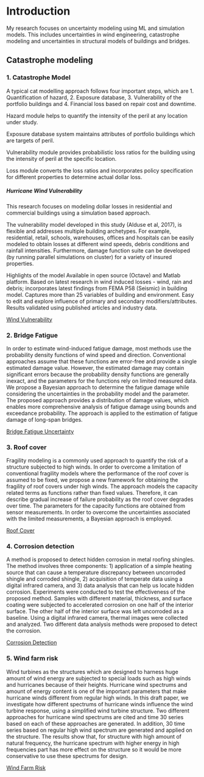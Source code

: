 # Introduction

My research focuses on uncertainty modeling using ML and simulation models.
This includes uncertainties in wind engineering, catastrophe modeling and uncertainties in structural models of buildings and bridges.



## Catastrophe modeling

### 1. Catastrophe Model

A typical cat modelling approach follows four important steps, which are 1. Quantification of hazard, 2. Exposure database, 3. Vulnerability of the portfolio buildings and 4. Financial loss based on repair cost and downtime.

Hazard module helps to quantify the intensity of the peril at any location under study.

Exposure database system maintains attributes of portfolio buildings which are targets of peril.

Vulnerability module provides probabilistic loss ratios for the building using the intensity of peril at the specific location.

Loss module converts the loss ratios and incorporates policy specification for different properties to determine actual dollar loss.

##### Hurricane Wind Vulnerability

This research focuses on modeling dollar losses in residential and commercial buildings using a simulation based approach.

The vulnerability model developed in this study (Alduse et al, 2017), is flexible and addresses multiple building archetypes. For example, residential, retail, schools, warehouses, offices and hospitals can be easily modeled to obtain losses at different wind speeds, debris conditions and rainfall intensities. Furthermore, damage function suite can be developed (by running parallel simulations on cluster) for a variety of insured properties.

Highlights of the model
Available in open source (Octave) and Matlab platform.
Based on latest research in wind induced losses - wind, rain and debris; incorporates latest findings from FEMA P58 (Seismic) in building model.
Captures more than 25 variables of building and environment.
Easy to edit and explore influence of primary and secondary modifiers/attributes.
Results validated using published articles and industry data.

<a href="https://scholar.google.com/citations?view_op=view_citation&hl=en&user=-Wiy3ksAAAAJ&citation_for_view=-Wiy3ksAAAAJ:zA6iFVUQeVQC"> Wind Vulnerability </a>

### 2. Bridge Fatigue
In order to estimate wind-induced fatigue damage, most methods use the probability density functions of wind speed and direction. Conventional approaches assume that these functions are error-free and provide a single estimated damage value. However, the estimated damage may contain significant errors because the probability density functions are generally inexact, and the parameters for the functions rely on limited measured data. We propose a Bayesian approach to determine the fatigue damage while considering the uncertainties in the probability model and the parameter. The proposed approach provides a distribution of damage values, which enables more comprehensive analysis of fatigue damage using bounds and exceedance probability. The approach is applied to the estimation of fatigue damage of long-span bridges.

<a href="https://scholar.google.com/citations?view_op=view_citation&hl=en&user=-Wiy3ksAAAAJ&citation_for_view=-Wiy3ksAAAAJ:d1gkVwhDpl0C"> Bridge Fatigue Uncertainty</a>

### 3. Roof cover

Fragility modeling is a commonly used approach to quantify the risk of a structure subjected to high winds. In order to overcome a limitation of conventional fragility models where the performance of the roof cover is assumed to be fixed, we propose a new framework for obtaining the fragility of roof covers under high winds. The approach models the capacity related terms as functions rather than fixed values. Therefore, it can describe gradual increase of failure probability as the roof cover degrades over time. The parameters for the capacity functions are obtained from sensor measurements. In order to overcome the uncertainties associated with the limited measurements, a Bayesian approach is employed. 

<a href="https://scholar.google.com/citations?view_op=view_citation&hl=en&user=-Wiy3ksAAAAJ&citation_for_view=-Wiy3ksAAAAJ:u-x6o8ySG0sC"> Roof Cover </a>

### 4. Corrosion detection

A method is proposed to detect hidden corrosion in metal roofing shingles. The method involves three components: 1) application of a simple heating source that can cause a temperature discrepancy between uncorroded shingle and corroded shingle, 2) acquisition of temperate data using a digital infrared camera, and 3) data analysis that can help us locate hidden corrosion. Experiments were conducted to test the effectiveness of the proposed method. Samples with different material, thickness, and surface coating were subjected to accelerated corrosion on one half of the interior surface. The other half of the interior surface was left uncorroded as a baseline. Using a digital infrared camera, thermal images were collected and analyzed. Two different data analysis methods were proposed to detect the corrosion.

<a href="https://scholar.google.com/citations?view_op=view_citation&hl=en&user=-Wiy3ksAAAAJ&citation_for_view=-Wiy3ksAAAAJ:dfsIfKJdRG4C"> Corrosion Detection </a>

### 5. Wind farm risk

Wind turbines as the structures which are designed to harness huge amount of wind energy are subjected to special loads such as high winds and hurricanes because of their heights. Hurricane wind spectrums and amount of energy content is one of the important parameters that make hurricane winds different from regular high winds. In this draft paper, we investigate how different spectrums of hurricane winds influence the wind turbine response, using a simplified wind turbine structure. Two different approaches for hurricane wind spectrums are cited and time 30 series based on each of these approaches are generated. In addition, 30 time series based on regular high wind spectrum are generated and applied on the structure. The results show that, for structure with high amount of natural frequency, the hurricane spectrum with higher energy in high frequencies part has more effect on the structure so it would be more conservative to use these spectrums for design.

<a href="https://scholar.google.com/citations?view_op=view_citation&hl=en&user=-Wiy3ksAAAAJ&citation_for_view=-Wiy3ksAAAAJ:2osOgNQ5qMEC"> Wind Farm Risk </a>
